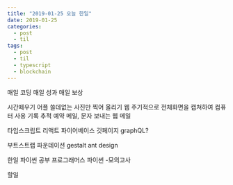 ```yaml
---
title: "2019-01-25 오늘 한일"
date: 2019-01-25
categories:
  - post
  - til
tags:
  - post
  - til
  - typescript
  - blockchain
---
```


매일 코딩
매일 성과
매일 보상

시간떼우기 어플
쓸데없는 사진만 찍어 올리기 웹
주기적으로 전체화면을 캡쳐하여 컴퓨터 사용 기록 추적
예약 메일, 문자 보내는 웹
메일

타입스크립트
리액트
파이어베이스
깃페이지
graphQL?

부트스트랩
파운데이션
gestalt
ant design

한일
파이썬 공부
프로그래머스 파이썬 -모의고사

할일
